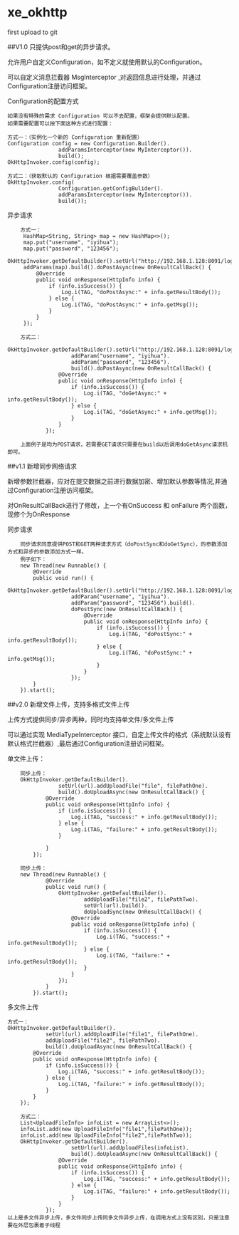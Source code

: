 # xe_okhttp
first upload to git

##V1.0
只提供post和get的异步请求。

允许用户自定义Configuration，如不定义就使用默认的Configuration。

可以自定义消息拦截器 MsgInterceptor ,对返回信息进行处理，并通过Configuration注册访问框架。

Configuration的配置方式
    
    如果没有特殊的需求 Configuration 可以不去配置，框架会提供默认配置。
    如果需要配置可以按下面这种方式进行配置：
    
    方式一：（实例化一个新的 Configuration 重新配置）
    Configuration config = new Configuration.Builder().
                    addParamsInterceptor(new MyInterceptor()).
                    build();
    OkHttpInvoker.config(config);
    
    方式二：（获取默认的 Configuration 根据需要覆盖参数）
    OkHttpInvoker.config(
                    Configuration.getConfigBulider().
                    addParamsInterceptor(new MyInterceptor()).
                    build());
    
异步请求

        方式一：
         HashMap<String, String> map = new HashMap<>();
         map.put("username", "iyihua");
         map.put("password", "123456");
         OkHttpInvoker.getDefaultBuilder().setUrl("http://192.168.1.128:8091/login").
         addParams(map).build().doPostAsync(new OnResultCallBack() {
             @Override
             public void onResponse(HttpInfo info) {
                 if (info.isSuccess()) {
                     Log.i(TAG, "doPostAsync:" + info.getResultBody());
                 } else {
                     Log.i(TAG, "doPostAsync:" + info.getMsg());
                 }
             }
         });
        
        方式二：
        OkHttpInvoker.getDefaultBuilder().setUrl("http://192.168.1.128:8091/login").
                        addParam("username", "iyihua").
                        addParam("password", "123456").
                        build().doPostAsync(new OnResultCallBack() {
                    @Override
                    public void onResponse(HttpInfo info) {
                        if (info.isSuccess()) {
                            Log.i(TAG, "doGetAsync:" + info.getResultBody());
                        } else {
                            Log.i(TAG, "doGetAsync:" + info.getMsg());
                        }
                    }
                });
                
        上面例子是均为POST请求，若需要GET请求只需要在build以后调用doGetAsync请求机即可。
        
##v1.1 
新增同步网络请求

新增参数拦截器，应对在提交数据之前进行数据加密、增加默认参数等情况,并通过Configuration注册访问框架。

对OnResultCallBack进行了修改，上一个有OnSuccess 和 onFailure 两个函数，现修个为OnResponse

同步请求

        同步请求同意提供POST和GET两种请求方式（doPostSync和doGetSync），的参数添加方式和异步的参数添加方式一样。
        例子如下：
        new Thread(new Runnable() {
            @Override
            public void run() {
                OkHttpInvoker.getDefaultBuilder().setUrl("http://192.168.1.128:8091/login").
                        addParam("username", "iyihua").
                        addParam("password", "123456").build().
                        doPostSync(new OnResultCallBack() {
                            @Override
                            public void onResponse(HttpInfo info) {
                                if (info.isSuccess()) {
                                    Log.i(TAG, "doPostSync:" + info.getResultBody());
                                } else {
                                    Log.i(TAG, "doPostSync:" + info.getMsg());
                                }
                            }
                        });
            }
        }).start();

##v2.0
新增文件上传，支持多格式文件上传

上传方式提供同步/异步两种，同时均支持单文件/多文件上传

可以通过实现 MediaTypeInterceptor 接口，自定上传文件的格式（系统默认设有默认格式拦截器）,最后通过Configuration注册访问框架。

单文件上传：

        同步上传：
        OkHttpInvoker.getDefaultBuilder().
                    setUrl(url).addUploadFile("file", filePathOne).
                    build().doUploadAsync(new OnResultCallBack() {
                @Override
                public void onResponse(HttpInfo info) {
                    if (info.isSuccess()) {
                        Log.i(TAG, "success:" + info.getResultBody());
                    } else {
                        Log.i(TAG, "failure:" + info.getResultBody());
                    }
    
                }
            });
            
        同步上传：
        new Thread(new Runnable() {
                @Override
                public void run() {
                    OkHttpInvoker.getDefaultBuilder().
                            addUploadFile("file2", filePathTwo).
                            setUrl(url).build().
                            doUploadSync(new OnResultCallBack() {
                        @Override
                        public void onResponse(HttpInfo info) {
                            if (info.isSuccess()) {
                                Log.i(TAG, "success:" + info.getResultBody());
                            } else {
                                Log.i(TAG, "failure:" + info.getResultBody());
                            }
                        }
                    });
                }
            }).start();
    
多文件上传
    
    方式一：
    OkHttpInvoker.getDefaultBuilder().
                setUrl(url).addUploadFile("file1", filePathOne).
                addUploadFile("file2", filePathTwo).
                build().doUploadAsync(new OnResultCallBack() {
            @Override
            public void onResponse(HttpInfo info) {
                if (info.isSuccess()) {
                    Log.i(TAG, "success:" + info.getResultBody());
                } else {
                    Log.i(TAG, "failure:" + info.getResultBody());
                }
            }
        });
        
        方式二：
        List<UploadFileInfo> infoList = new ArrayList<>();
        infoList.add(new UploadFileInfo("file1",filePathOne));
        infoList.add(new UploadFileInfo("file2",filePathTwo));
        OkHttpInvoker.getDefaultBuilder().
                        setUrl(url).addUploadFiles(infoList).
                        build().doUploadAsync(new OnResultCallBack() {
                    @Override
                    public void onResponse(HttpInfo info) {
                        if (info.isSuccess()) {
                            Log.i(TAG, "success:" + info.getResultBody());
                        } else {
                            Log.i(TAG, "failure:" + info.getResultBody());
                        }
                    }
                });
    以上是多文件异步上传，多文件同步上传同多文件异步上传，在调用方式上没有区别，只是注意要在外层包裹着子线程
    